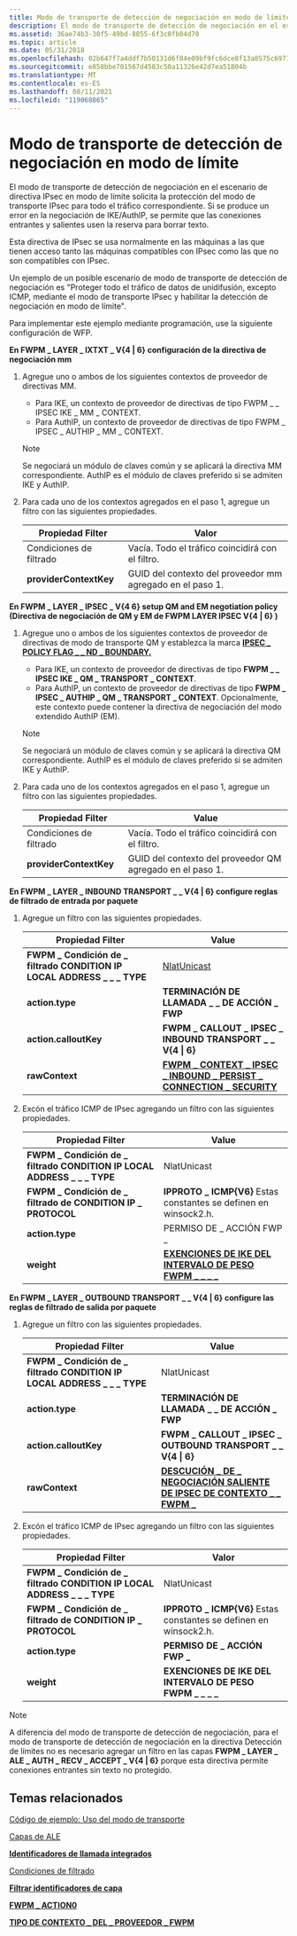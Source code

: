 ```yaml
---
title: Modo de transporte de detección de negociación en modo de límite
description: El modo de transporte de detección de negociación en el escenario de directiva IPsec en modo de límite solicita la protección del modo de transporte IPsec para todo el tráfico correspondiente.
ms.assetid: 36ae74b3-30f5-49bd-8855-6f3c0fb04d70
ms.topic: article
ms.date: 05/31/2018
ms.openlocfilehash: 02b647f7a4ddf7b50131d6f84e09bf9fc6dce8f13a8575c6971d65be7caa7464
ms.sourcegitcommit: e858bbe701567d4583c50a11326e42d7ea51804b
ms.translationtype: MT
ms.contentlocale: es-ES
ms.lasthandoff: 08/11/2021
ms.locfileid: "119068865"
---
```

# <a name="negotiation-discovery-transport-mode-in-boundary-mode"></a>Modo de transporte de detección de negociación en modo de límite

El modo de transporte de detección de negociación en el escenario de directiva IPsec en modo de límite solicita la protección del modo de transporte IPsec para todo el tráfico correspondiente. Si se produce un error en la negociación de IKE/AuthIP, se permite que las conexiones entrantes y salientes usen la reserva para borrar texto.

Esta directiva de IPsec se usa normalmente en las máquinas a las que tienen acceso tanto las máquinas compatibles con IPsec como las que no son compatibles con IPsec.

Un ejemplo de un posible escenario de modo de transporte de detección de negociación es "Proteger todo el tráfico de datos de unidifusión, excepto ICMP, mediante el modo de transporte IPsec y habilitar la detección de negociación en modo de límite".

Para implementar este ejemplo mediante programación, use la siguiente configuración de WFP.

<dl>

**En FWPM \_ LAYER \_ IXTXT \_ V{4 \| 6} configuración de la directiva de negociación mm**  

1.  Agregue uno o ambos de los siguientes contextos de proveedor de directivas MM.  
    -   Para IKE, un contexto de proveedor de directivas de tipo FWPM \_ \_ IPSEC IKE \_ MM \_ CONTEXT.
    -   Para AuthIP, un contexto de proveedor de directivas de tipo FWPM \_ IPSEC \_ AUTHIP \_ MM \_ CONTEXT.

    > [!Note]  
    > Se negociará un módulo de claves común y se aplicará la directiva MM correspondiente. AuthIP es el módulo de claves preferido si se admiten IKE y AuthIP.

     

2.  Para cada uno de los contextos agregados en el paso 1, agregue un filtro con las siguientes propiedades.

    | Propiedad Filter        | Valor                                            |
    |------------------------|--------------------------------------------------|
    | Condiciones de filtrado   | Vacía. Todo el tráfico coincidirá con el filtro.        |
    | **providerContextKey** | GUID del contexto del proveedor mm agregado en el paso 1. |

        

**En FWPM \_ LAYER \_ IPSEC \_ V{4 6} setup QM and EM negotiation policy (Directiva de negociación de QM y EM de FWPM LAYER IPSEC V{4 \| 6} )**  

1.  Agregue uno o ambos de los siguientes contextos de proveedor de directivas de modo de transporte QM y establezca la marca [**IPSEC \_ POLICY FLAG \_ \_ ND \_ BOUNDARY.**](/windows/desktop/api/Ipsectypes/ns-ipsectypes-ipsec_transport_policy0)  
    -   Para IKE, un contexto de proveedor de directivas de tipo **FWPM \_ \_ IPSEC IKE \_ QM \_ TRANSPORT \_ CONTEXT**.
    -   Para AuthIP, un contexto de proveedor de directivas de tipo **FWPM \_ IPSEC \_ AUTHIP \_ QM \_ TRANSPORT \_ CONTEXT**. Opcionalmente, este contexto puede contener la directiva de negociación del modo extendido AuthIP (EM).

    > [!Note]  
    > Se negociará un módulo de claves común y se aplicará la directiva QM correspondiente. AuthIP es el módulo de claves preferido si se admiten IKE y AuthIP.

     

2.  Para cada uno de los contextos agregados en el paso 1, agregue un filtro con las siguientes propiedades.

    | Propiedad Filter        | Value                                            |
    |------------------------|--------------------------------------------------|
    | Condiciones de filtrado   | Vacía. Todo el tráfico coincidirá con el filtro.        |
    | **providerContextKey** | GUID del contexto del proveedor QM agregado en el paso 1. |

        

**En FWPM \_ LAYER \_ INBOUND TRANSPORT \_ \_ V{4 \| 6} configure reglas de filtrado de entrada por paquete**  

1.  Agregue un filtro con las siguientes propiedades. 

    | Propiedad Filter                                                   | Value                                                                                              |
    |-------------------------------------------------------------------|----------------------------------------------------------------------------------------------------|
    | **FWPM \_ Condición de \_ filtrado CONDITION IP LOCAL ADDRESS \_ \_ \_ TYPE** | [NlatUnicast](/windows/win32/api/nldef/ne-nldef-nl_address_type)                                      |
    | **action.type**                                                   | **TERMINACIÓN DE LLAMADA \_ \_ DE ACCIÓN \_ FWP**                                                              |
    | **action.calloutKey**                                             | **FWPM \_ CALLOUT \_ IPSEC \_ INBOUND TRANSPORT \_ \_ V{4 \| 6}**                                              |
    | **rawContext**                                                    | [**FWPM \_ CONTEXT \_ IPSEC \_ INBOUND \_ PERSIST \_ CONNECTION \_ SECURITY**](filter-context-identifiers.md) |

        
2.  Excón el tráfico ICMP de IPsec agregando un filtro con las siguientes propiedades.

    | Propiedad Filter                                                   | Value                                                                      |
    |-------------------------------------------------------------------|----------------------------------------------------------------------------|
    | **FWPM \_ Condición de \_ filtrado CONDITION IP LOCAL ADDRESS \_ \_ \_ TYPE** | NlatUnicast                                                                |
    | **FWPM \_ Condición de \_ filtrado de CONDITION IP \_ PROTOCOL**             | **IPPROTO \_ ICMP{V6}** Estas constantes se definen en winsock2.h.<br/> |
    | **action.type**                                                   | PERMISO DE \_ ACCIÓN FWP \_                                                        |
    | **weight**                                                        | [**EXENCIONES DE IKE DEL INTERVALO DE PESO FWPM \_ \_ \_ \_**](filter-weight-identifiers.md)  |

        

**En FWPM \_ LAYER \_ OUTBOUND TRANSPORT \_ \_ V{4 \| 6} configure las reglas de filtrado de salida por paquete**  

1.  Agregue un filtro con las siguientes propiedades.

    | Propiedad Filter                                                   | Value                                                                                     |
    |-------------------------------------------------------------------|-------------------------------------------------------------------------------------------|
    | **FWPM \_ Condición de \_ filtrado CONDITION IP LOCAL ADDRESS \_ \_ \_ TYPE** | NlatUnicast                                                                               |
    | **action.type**                                                   | **TERMINACIÓN DE LLAMADA \_ \_ DE ACCIÓN \_ FWP**                                                     |
    | **action.calloutKey**                                             | **FWPM \_ CALLOUT \_ IPSEC \_ OUTBOUND TRANSPORT \_ \_ V{4 \| 6}**                                    |
    | **rawContext**                                                    | [**DESCUCIÓN \_ DE \_ NEGOCIACIÓN SALIENTE DE IPSEC DE CONTEXTO \_ \_ FWPM \_**](filter-context-identifiers.md) |

        
2.  Excón el tráfico ICMP de IPsec agregando un filtro con las siguientes propiedades.

    | Propiedad Filter                                                   | Valor                                                                      |
    |-------------------------------------------------------------------|----------------------------------------------------------------------------|
    | **FWPM \_ Condición de \_ filtrado CONDITION IP LOCAL ADDRESS \_ \_ \_ TYPE** | NlatUnicast                                                                |
    | **FWPM \_ Condición de \_ filtrado de CONDITION IP \_ PROTOCOL**             | **IPPROTO \_ ICMP{V6}** Estas constantes se definen en winsock2.h.<br/> |
    | **action.type**                                                   | **PERMISO DE \_ ACCIÓN FWP \_**                                                    |
    | **weight**                                                        | **EXENCIONES DE IKE DEL INTERVALO DE PESO FWPM \_ \_ \_ \_**                                   |

        

</dl>

> [!Note]  
> A diferencia del modo de transporte de detección de negociación, para el modo de transporte de detección de negociación en la directiva Detección de límites no es necesario agregar un filtro en las capas **FWPM \_ LAYER \_ ALE \_ AUTH \_ RECV \_ ACCEPT \_ V{4 \| 6}** porque esta directiva permite conexiones entrantes sin texto no protegido.

 

## <a name="related-topics"></a>Temas relacionados

<dl> <dt>

[Código de ejemplo: Uso del modo de transporte](using-transport-mode.md)
</dt> <dt>

[Capas de ALE](ale-layers.md)
</dt> <dt>

[**Identificadores de llamada integrados**](built-in-callout-identifiers.md)
</dt> <dt>

[Condiciones de filtrado](filtering-conditions.md)
</dt> <dt>

[**Filtrar identificadores de capa**](management-filtering-layer-identifiers-.md)
</dt> <dt>

[**FWPM \_ ACTION0**](/windows/desktop/api/Fwpmtypes/ns-fwpmtypes-fwpm_action0)
</dt> <dt>

[**TIPO DE CONTEXTO \_ DEL \_ PROVEEDOR \_ FWPM**](/windows/desktop/api/Fwpmtypes/ne-fwpmtypes-fwpm_provider_context_type)
</dt> </dl>

 

